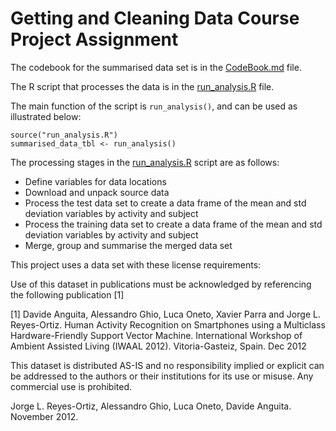 # Getting and Cleaning Data Course Project Assignment

The codebook for the summarised data set is in the [CodeBook.md](./CodeBook.md) file.

The R script that processes the data is in the [run_analysis.R](./run_analysis.R) file.

The main function of the script is `run_analysis()`, and can be used as illustrated below:

```
source("run_analysis.R")
summarised_data_tbl <- run_analysis()
```

The processing stages in the [run_analysis.R](./run_analysis.R) script are as follows:

- Define variables for data locations
- Download and unpack source data
- Process the test data set to create a data frame of the mean and std deviation variables by activity and subject
- Process the training data set to create a data frame of the mean and std deviation variables by activity and subject
- Merge, group and summarise the merged data set

This project uses a data set with these license requirements:

Use of this dataset in publications must be acknowledged by referencing the following publication [1] 

[1] Davide Anguita, Alessandro Ghio, Luca Oneto, Xavier Parra and Jorge L. Reyes-Ortiz. Human Activity Recognition on Smartphones using a Multiclass Hardware-Friendly Support Vector Machine. International Workshop of Ambient Assisted Living (IWAAL 2012). Vitoria-Gasteiz, Spain. Dec 2012

This dataset is distributed AS-IS and no responsibility implied or explicit can be addressed to the authors or their institutions for its use or misuse. Any commercial use is prohibited.

Jorge L. Reyes-Ortiz, Alessandro Ghio, Luca Oneto, Davide Anguita. November 2012.
